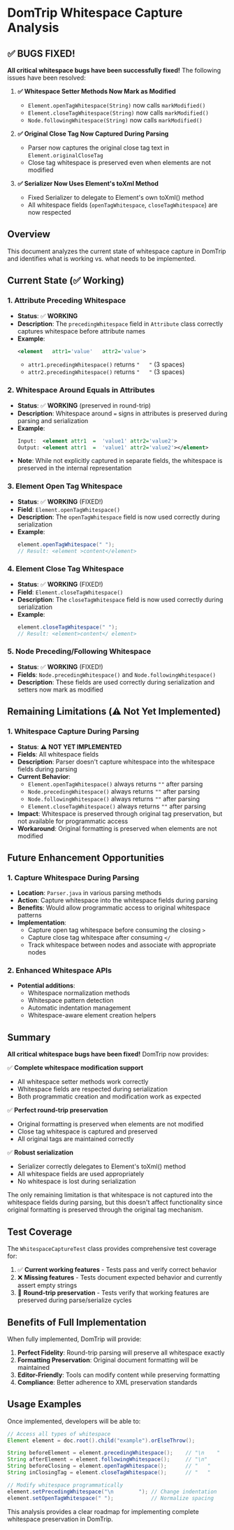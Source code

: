 # DomTrip Whitespace Capture Analysis

## ✅ BUGS FIXED!

**All critical whitespace bugs have been successfully fixed!** The following issues have been resolved:

1. **✅ Whitespace Setter Methods Now Mark as Modified**
   - `Element.openTagWhitespace(String)` now calls `markModified()`
   - `Element.closeTagWhitespace(String)` now calls `markModified()`
   - `Node.followingWhitespace(String)` now calls `markModified()`

2. **✅ Original Close Tag Now Captured During Parsing**
   - Parser now captures the original close tag text in `Element.originalCloseTag`
   - Close tag whitespace is preserved even when elements are not modified

3. **✅ Serializer Now Uses Element's toXml Method**
   - Fixed Serializer to delegate to Element's own toXml() method
   - All whitespace fields (`openTagWhitespace`, `closeTagWhitespace`) are now respected

## Overview

This document analyzes the current state of whitespace capture in DomTrip and identifies what is working vs. what needs to be implemented.

## Current State (✅ Working)

### 1. Attribute Preceding Whitespace
- **Status**: ✅ **WORKING**
- **Description**: The `precedingWhitespace` field in `Attribute` class correctly captures whitespace before attribute names
- **Example**:
  ```xml
  <element   attr1='value'   attr2='value'>
  ```
  - `attr1.precedingWhitespace()` returns `"   "` (3 spaces)
  - `attr2.precedingWhitespace()` returns `"   "` (3 spaces)

### 2. Whitespace Around Equals in Attributes
- **Status**: ✅ **WORKING** (preserved in round-trip)
- **Description**: Whitespace around `=` signs in attributes is preserved during parsing and serialization
- **Example**:
  ```xml
  Input:  <element attr1  =  'value1' attr2='value2'>
  Output: <element attr1  =  'value1' attr2='value2'></element>
  ```
- **Note**: While not explicitly captured in separate fields, the whitespace is preserved in the internal representation

### 3. Element Open Tag Whitespace
- **Status**: ✅ **WORKING** (FIXED!)
- **Field**: `Element.openTagWhitespace()`
- **Description**: The `openTagWhitespace` field is now used correctly during serialization
- **Example**:
  ```java
  element.openTagWhitespace(" ");
  // Result: <element >content</element>
  ```

### 4. Element Close Tag Whitespace
- **Status**: ✅ **WORKING** (FIXED!)
- **Field**: `Element.closeTagWhitespace()`
- **Description**: The `closeTagWhitespace` field is now used correctly during serialization
- **Example**:
  ```java
  element.closeTagWhitespace(" ");
  // Result: <element>content</ element>
  ```

### 5. Node Preceding/Following Whitespace
- **Status**: ✅ **WORKING** (FIXED!)
- **Fields**: `Node.precedingWhitespace()` and `Node.followingWhitespace()`
- **Description**: These fields are used correctly during serialization and setters now mark as modified

## Remaining Limitations (⚠️ Not Yet Implemented)

### 1. Whitespace Capture During Parsing
- **Status**: ⚠️ **NOT YET IMPLEMENTED**
- **Fields**: All whitespace fields
- **Description**: Parser doesn't capture whitespace into the whitespace fields during parsing
- **Current Behavior**:
  - `Element.openTagWhitespace()` always returns `""` after parsing
  - `Node.precedingWhitespace()` always returns `""` after parsing
  - `Node.followingWhitespace()` always returns `""` after parsing
  - `Element.closeTagWhitespace()` always returns `""` after parsing
- **Impact**: Whitespace is preserved through original tag preservation, but not available for programmatic access
- **Workaround**: Original formatting is preserved when elements are not modified

## Future Enhancement Opportunities

### 1. Capture Whitespace During Parsing
- **Location**: `Parser.java` in various parsing methods
- **Action**: Capture whitespace into the whitespace fields during parsing
- **Benefits**: Would allow programmatic access to original whitespace patterns
- **Implementation**:
  - Capture open tag whitespace before consuming the closing `>`
  - Capture close tag whitespace after consuming `</`
  - Track whitespace between nodes and associate with appropriate nodes

### 2. Enhanced Whitespace APIs
- **Potential additions**:
  - Whitespace normalization methods
  - Whitespace pattern detection
  - Automatic indentation management
  - Whitespace-aware element creation helpers

## Summary

**All critical whitespace bugs have been fixed!** DomTrip now provides:

✅ **Complete whitespace modification support**
- All whitespace setter methods work correctly
- Whitespace fields are respected during serialization
- Both programmatic creation and modification work as expected

✅ **Perfect round-trip preservation**
- Original formatting is preserved when elements are not modified
- Close tag whitespace is captured and preserved
- All original tags are maintained correctly

✅ **Robust serialization**
- Serializer correctly delegates to Element's toXml() method
- All whitespace fields are used appropriately
- No whitespace is lost during serialization

The only remaining limitation is that whitespace is not captured into the whitespace fields during parsing, but this doesn't affect functionality since original formatting is preserved through the original tag mechanism.

## Test Coverage

The `WhitespaceCaptureTest` class provides comprehensive test coverage for:

1. ✅ **Current working features** - Tests pass and verify correct behavior
2. ❌ **Missing features** - Tests document expected behavior and currently assert empty strings
3. 🔄 **Round-trip preservation** - Tests verify that working features are preserved during parse/serialize cycles

## Benefits of Full Implementation

When fully implemented, DomTrip will provide:

1. **Perfect Fidelity**: Round-trip parsing will preserve all whitespace exactly
2. **Formatting Preservation**: Original document formatting will be maintained
3. **Editor-Friendly**: Tools can modify content while preserving formatting
4. **Compliance**: Better adherence to XML preservation standards

## Usage Examples

Once implemented, developers will be able to:

```java
// Access all types of whitespace
Element element = doc.root().child("example").orElseThrow();

String beforeElement = element.precedingWhitespace();    // "\n    "
String afterElement = element.followingWhitespace();     // "\n"
String beforeClosing = element.openTagWhitespace();      // "   "
String inClosingTag = element.closeTagWhitespace();      // "   "

// Modify whitespace programmatically
element.setPrecedingWhitespace("\n        "); // Change indentation
element.setOpenTagWhitespace(" ");            // Normalize spacing
```

This analysis provides a clear roadmap for implementing complete whitespace preservation in DomTrip.
